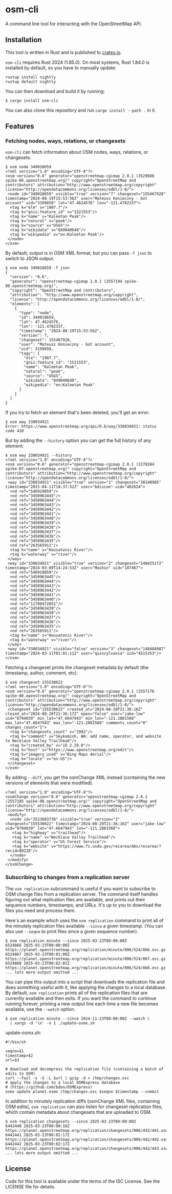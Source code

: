 # osm-cli

A command line tool for interacting with the OpenStreetMap API.

## Installation

This tool is written in Rust and is published to [crates.io](https://crates.io/crates/osm-cli). 

`osm-cli` requires Rust 2024 (1.85.0). On most systems, Rust 1.84.0 is installed by default, so you have to manually update:

```
rustup install nightly
rustup default nightly
```

You can then download and build it by running:

```
$ cargo install osm-cli
```

You can also clone this repository and run `cargo install --path .` in it.

## Features

### Fetching nodes, ways, relations, or changesets

`osm-cli` can fetch information about OSM nodes, ways, relations, or changesets.

```
$ osm node 349018659
<?xml version="1.0" encoding="UTF-8"?>
<osm version="0.6" generator="openstreetmap-cgimap 2.0.1 (3529608 spike-06.openstreetmap.org)" copyright="OpenStreetMap and contributors" attribution="http://www.openstreetmap.org/copyright" license="http://opendatacommons.org/licenses/odbl/1-0/">
 <node id="349018659" visible="true" version="7" changeset="155467928" timestamp="2024-08-19T15:53:56Z" user="Mateusz Konieczny - bot account" uid="3199858" lat="47.4624576" lon="-121.4782337">
  <tag k="ele" v="1907.7"/>
  <tag k="gnis:feature_id" v="1521553"/>
  <tag k="name" v="Kaleetan Peak"/>
  <tag k="natural" v="peak"/>
  <tag k="source" v="USGS"/>
  <tag k="wikidata" v="Q49040648"/>
  <tag k="wikipedia" v="en:Kaleetan Peak"/>
 </node>
</osm>
```

By default, output is in OSM XML format, but you can pass `-f json` to switch to JSON output.

```
$ osm node 349018659 -f json
{
  "version": "0.6",
  "generator": "openstreetmap-cgimap 2.0.1 (2557194 spike-08.openstreetmap.org)",
  "copyright": "OpenStreetMap and contributors",
  "attribution": "http://www.openstreetmap.org/copyright",
  "license": "http://opendatacommons.org/licenses/odbl/1-0/",
  "elements": [
    {
      "type": "node",
      "id": 349018659,
      "lat": 47.4624576,
      "lon": -121.4782337,
      "timestamp": "2024-08-19T15:53:56Z",
      "version": 7,
      "changeset": 155467928,
      "user": "Mateusz Konieczny - bot account",
      "uid": 3199858,
      "tags": {
        "ele": "1907.7",
        "gnis:feature_id": "1521553",
        "name": "Kaleetan Peak",
        "natural": "peak",
        "source": "USGS",
        "wikidata": "Q49040648",
        "wikipedia": "en:Kaleetan Peak"
      }
    }
  ]
}
```

If you try to fetch an element that's been deleted, you'll get an error:

```
$ osm way 338034921
Error: https://www.openstreetmap.org/api/0.6/way/338034921: status code 410
```

But by adding the `--history` option you can get the full history of any element:

```
$ osm way 338034921 --history
<?xml version="1.0" encoding="UTF-8"?>
<osm version="0.6" generator="openstreetmap-cgimap 2.0.1 (2270284 spike-07.openstreetmap.org)" copyright="OpenStreetMap and contributors" attribution="http://www.openstreetmap.org/copyright" license="http://opendatacommons.org/licenses/odbl/1-0/">
 <way id="338034921" visible="true" version="1" changeset="30148985" timestamp="2015-04-11T18:37:52Z" user="bdiscoe" uid="402624">
  <nd ref="546919059"/>
  <nd ref="3450963445"/>
  <nd ref="3450963444"/>
  <nd ref="3450963443"/>
  <nd ref="3450963442"/>
  <nd ref="3450963441"/>
  <nd ref="3450963440"/>
  <nd ref="3450963439"/>
  <nd ref="3450963438"/>
  <nd ref="3450963437"/>
  <nd ref="3450963436"/>
  <nd ref="3450963435"/>
  <nd ref="263565911"/>
  <tag k="name" v="Housatonic River"/>
  <tag k="waterway" v="river"/>
 </way>
 <way id="338034921" visible="true" version="2" changeset="148425172" timestamp="2024-03-09T14:24:53Z" user="Mashin" uid="187467">
  <nd ref="546919059"/>
  <nd ref="3450963445"/>
  <nd ref="3450963444"/>
  <nd ref="3450963443"/>
  <nd ref="3450963442"/>
  <nd ref="3450963441"/>
  <nd ref="3450963440"/>
  <nd ref="11708472051"/>
  <nd ref="3450963439"/>
  <nd ref="3450963438"/>
  <nd ref="3450963437"/>
  <nd ref="3450963436"/>
  <nd ref="3450963435"/>
  <nd ref="263565911"/>
  <tag k="name" v="Housatonic River"/>
  <tag k="waterway" v="river"/>
 </way>
 <way id="338034921" visible="false" version="3" changeset="148484987" timestamp="2024-03-11T01:01:11Z" user="quincylvania" uid="4515353"/>
</osm>
```

Fetching a changeset prints the changeset metadata by default (the timestamp, author, comment, etc).

```
$ osm changeset 155530622
<?xml version="1.0" encoding="UTF-8"?>
<osm version="0.6" generator="openstreetmap-cgimap 2.0.1 (2557176 spike-08.openstreetmap.org)" copyright="OpenStreetMap and contributors" attribution="http://www.openstreetmap.org/copyright" license="http://opendatacommons.org/licenses/odbl/1-0/">
 <changeset id="155530622" created_at="2024-08-20T21:36:16Z" closed_at="2024-08-20T21:36:17Z" open="false" user="jake-low" uid="8794039" min_lat="47.6647943" min_lon="-121.2881568" max_lat="47.6647943" max_lon="-121.2881568" comments_count="0" changes_count="1">
  <tag k="changesets_count" v="1992"/>
  <tag k="comment" v="Skykomish, WA: add name, operator, and website to Necklace Valley Trailhead"/>
  <tag k="created_by" v="iD 2.29.0"/>
  <tag k="host" v="https://www.openstreetmap.org/edit"/>
  <tag k="imagery_used" v="Bing Maps Aerial"/>
  <tag k="locale" v="en-US"/>
 </changeset>
</osm>
```

By adding `--diff`, you get the osmChange XML instead (containing the new versions of elements that were modified).

```$λ osm changeset 155530622 --diff
<?xml version="1.0" encoding="UTF-8"?>
<osmChange version="0.6" generator="openstreetmap-cgimap 2.0.1 (2557185 spike-08.openstreetmap.org)" copyright="OpenStreetMap and contributors" attribution="http://www.openstreetmap.org/copyright" license="http://opendatacommons.org/licenses/odbl/1-0/">
 <modify>
  <node id="2523603738" visible="true" version="3" changeset="155530622" timestamp="2024-08-20T21:36:16Z" user="jake-low" uid="8794039" lat="47.6647943" lon="-121.2881568">
   <tag k="highway" v="trailhead"/>
   <tag k="name" v="Necklace Valley Trailhead"/>
   <tag k="operator" v="US Forest Service"/>
   <tag k="website" v="https://www.fs.usda.gov/recarea/mbs/recarea/?recid=80228"/>
  </node>
 </modify>
</osmChange>
```

### Subscribing to changes from a replication server

The `osm replication` subcommand is useful if you want to subscribe to OSM change files from a replication server. The command itself handles figuring out what replication files are available, and prints out their sequence numbers, timestamps, and URLs. It's up to you to download the files you need and process them.

Here's an example which uses the `osm replication` command to print all of the minutely replication files available `--since` a given timestamp. (You can also use `--seqno` to print files since a given sequence number).

```
$ osm replication minute --since 2025-03-23T00:00:00Z
6524866 2025-03-23T00:00:00Z https://planet.openstreetmap.org/replication/minute/006/524/866.osc.gz
6524867 2025-03-23T00:01:00Z https://planet.openstreetmap.org/replication/minute/006/524/867.osc.gz
6524868 2025-03-23T00:02:01Z https://planet.openstreetmap.org/replication/minute/006/524/868.osc.gz
... lots more output omitted ...
```

You can pipe this output into a script that downloads the replication file and does something useful with it, like applying the changes to a local database. By default, `osm replication` prints all of the replication files that are currently available and then exits. If you want the command to continue running forever, printing a new output line each time a new file becomes available, use the `--watch` option.

```
$ osm replication minute --since 2024-11-23T00:00:00Z --watch \
  | xargs -d '\n' -n 1 ./update-osmx.sh
```

update-osmx.sh:

```
#!/bin/sh

seqno=$1
timestamp=$2
url=$3

# download and decompress the replication file (containing a batch of edits to OSM)
curl --fail -s -S -L $url | gzip -d > /tmp/changes.osc
# apply the changes to a local OSMExpress database
# (https://github.com/bdon/OSMExpress)
osmx update planet.osmx /tmp/changes.osc $seqno $timestamp --commit
```

In addition to minutely replication diffs (osmChange XML files, containing OSM edits), `osm replication` can also listen for changeset replication files, which contain metadata about changesets that are uploaded to OSM.

```
$ osm replication changesets --since 2025-03-23T00:00:00Z
6442440 2025-03-23T00:00:16Z https://planet.openstreetmap.org/replication/changesets/006/442/441.osm.gz
6442441 2025-03-23T00:01:17Z https://planet.openstreetmap.org/replication/changesets/006/442/442.osm.gz
6442442 2025-03-23T00:02:17Z https://planet.openstreetmap.org/replication/changesets/006/442/443.osm.gz
... lots more output omitted ...
```

## License

Code for this tool is available under the terms of the ISC License. See the LICENSE file for details.

